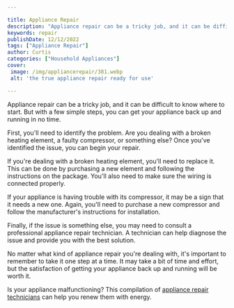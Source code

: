 ```yaml
---

title: Appliance Repair
description: "Appliance repair can be a tricky job, and it can be difficult to know where to start. But with a few simple steps, you can get you...see more detail"
keywords: repair
publishDate: 12/12/2022
tags: ["Appliance Repair"]
author: Curtis
categories: ["Household Appliances"]
cover: 
 image: /img/appliancerepair/381.webp
 alt: 'the true appliance repair ready for use'

---
```


Appliance repair can be a tricky job, and it can be difficult to know where to start. But with a few simple steps, you can get your appliance back up and running in no time.

First, you'll need to identify the problem. Are you dealing with a broken heating element, a faulty compressor, or something else? Once you've identified the issue, you can begin your repair.

If you're dealing with a broken heating element, you'll need to replace it. This can be done by purchasing a new element and following the instructions on the package. You'll also need to make sure the wiring is connected properly.

If your appliance is having trouble with its compressor, it may be a sign that it needs a new one. Again, you'll need to purchase a new compressor and follow the manufacturer's instructions for installation.

Finally, if the issue is something else, you may need to consult a professional appliance repair technician. A technician can help diagnose the issue and provide you with the best solution.

No matter what kind of appliance repair you're dealing with, it's important to remember to take it one step at a time. It may take a bit of time and effort, but the satisfaction of getting your appliance back up and running will be worth it.

Is your appliance malfunctioning? This compilation of <a href="/pages/appliance-repair-technicians/">appliance repair technicians</a> can help you renew them with energy.